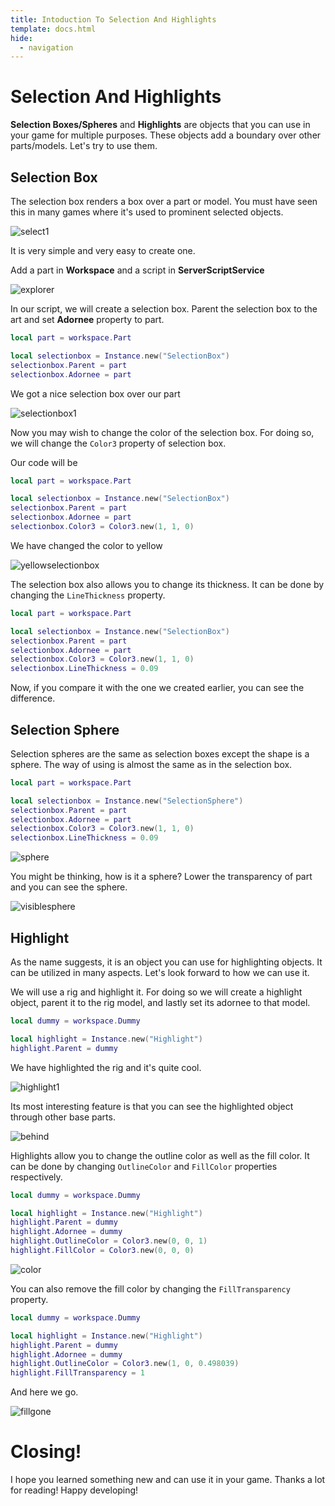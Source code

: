 ```yaml
---
title: Intoduction To Selection And Highlights
template: docs.html
hide:
  - navigation
---
```

# Selection And Highlights

**Selection Boxes/Spheres** and **Highlights** are objects that you can use in your game for multiple purposes. These objects add a boundary over other parts/models. Let's try to use them.

## Selection Box
The selection box renders a box over a part or model. You must have seen this in many games where it's used to prominent selected objects. 

![select1](https://imgur.com/O7QyOLd.png)

It is very simple and very easy to create one.

Add a part in **Workspace** and a script in **ServerScriptService**

![explorer](https://imgur.com/1A0jopv.png)

In our script, we will create a selection box. Parent the selection box to the art and set **Adornee** property to part.

```lua
local part = workspace.Part

local selectionbox = Instance.new("SelectionBox")
selectionbox.Parent = part
selectionbox.Adornee = part
```

We got a nice selection box over our part

![selectionbox1](https://imgur.com/ZVAMTMy.png)

Now you may wish to change the color of the selection box. For doing so, we will change the `Color3` property of selection box.

Our code will be

```lua
local part = workspace.Part

local selectionbox = Instance.new("SelectionBox")
selectionbox.Parent = part
selectionbox.Adornee = part
selectionbox.Color3 = Color3.new(1, 1, 0)
```

We have changed the color to yellow

![yellowselectionbox](.png)

The selection box also allows you to change its thickness. It can be done by changing the `LineThickness` property.

```lua
local part = workspace.Part

local selectionbox = Instance.new("SelectionBox")
selectionbox.Parent = part
selectionbox.Adornee = part
selectionbox.Color3 = Color3.new(1, 1, 0)
selectionbox.LineThickness = 0.09
```

Now, if you compare it with the one we created earlier, you can see the difference. 

## Selection Sphere
Selection spheres are the same as selection boxes except the shape is a sphere. The way of using is almost the same as in the selection box.

```lua
local part = workspace.Part

local selectionbox = Instance.new("SelectionSphere")
selectionbox.Parent = part
selectionbox.Adornee = part
selectionbox.Color3 = Color3.new(1, 1, 0)
selectionbox.LineThickness = 0.09
```

![sphere](https://imgur.com/sIDJtiu.png)

You might be thinking, how is it a sphere? Lower the transparency of part and you can see the sphere.

![visiblesphere](https://imgur.com/nEWHls3.png)

## Highlight
As the name suggests, it is an object you can use for highlighting objects. It can be utilized in many aspects. Let's look forward to how we can use it.

We will use a rig and highlight it. For doing so we will create a highlight object, parent it to the rig model, and lastly set its adornee to that model.

```lua
local dummy = workspace.Dummy

local highlight = Instance.new("Highlight")
highlight.Parent = dummy

```

We have highlighted the rig and it's quite cool. 

![highlight1](https://imgur.com/apY2tlI.png)

Its most interesting feature is that you can see the highlighted object through other base parts.

![behind](.png)

Highlights allow you to change the outline color as well as the fill color. It can be done by changing `OutlineColor` and `FillColor` properties respectively. 

```lua
local dummy = workspace.Dummy

local highlight = Instance.new("Highlight")
highlight.Parent = dummy
highlight.Adornee = dummy
highlight.OutlineColor = Color3.new(0, 0, 1)
highlight.FillColor = Color3.new(0, 0, 0)
```

![color](https://imgur.com/0e3rAnr.png)

You can also remove the fill color by changing the `FillTransparency` property.

```lua
local dummy = workspace.Dummy

local highlight = Instance.new("Highlight")
highlight.Parent = dummy
highlight.Adornee = dummy
highlight.OutlineColor = Color3.new(1, 0, 0.498039)
highlight.FillTransparency = 1
```

And here we go.

![fillgone](https://imgur.com/m2O33Qk.png)

# Closing!
I hope you learned something new and can use it in your game. Thanks a lot for reading! Happy developing!